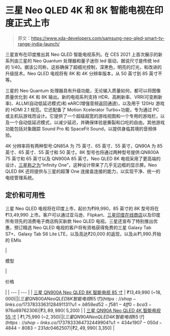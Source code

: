 # 三星 Neo QLED 4K 和 8K 智能电视在印度正式上市

> 原文：<https://www.xda-developers.com/samsung-neo-qled-smart-tv-range-india-launch/>

三星宣布在印度推出其 Neo QLED 智能电视系列。在 CES 2021 上首次展示的新系列由三星的 Neo Quantum 处理器和量子迷你 led 驱动，据说尺寸是传统 led 的 1/40。据该公司称，这些确保了超细光控制，深黑色，明亮的灯光，和改进的升级技术。Neo QLED 电视将有 8K 和 4K 分辨率版本，从 50 英寸到 85 英寸不等。

三星的 Neo Quantum 处理器具有升级功能，无论输入质量如何，都可以将图像质量优化到 4K 和 8K 输出。新的电视系列支持 HDR、高刷新率、VRR(可变刷新率)、ALLM(自动低延迟模式)和 eARC(增强音频返回通道)，以及用于 120Hz 游戏的 HDMI 2.1 规范。它还配备了 Motion Xcelerator Turbo+功能，专为通过 PC 或主机玩游戏而设计。它提供了一个超级超宽的游戏视图和一个专用的游戏栏，以及一个自动低延迟模式，以减少延迟，并确保体验是撕裂和口吃的自由。其他游戏功能包括对象跟踪 Sound Pro 和 SpaceFit Sound，以提供身临其境的音频体验。

4K 分辨率将有两种型号:QN85A 为 75 英寸、65 英寸、55 英寸，QN90A 为 85 英寸、65 英寸、55 英寸和 50 英寸。8K 型号也将通过两种型号提供:QN800A 75 英寸和 65 英寸以及 QN900A 85 英寸。Neo QLED 8K 电视采用了更高端的设计，[三星称之为](https://news.samsung.com/in/samsung-brings-the-stunning-next-generation-neo-qled-tv-to-india-enjoy-luxurious-cinematic-experience-immersive-gaming-at-home)“Infinity One”，这种设计带来了几乎无边框的显示屏。Neo QLED 8K 还将提供与三星的超薄 One 连接盒连接的能力，以实现干净、统一的电缆管理系统。

## 定价和可用性

三星 Neo QLED 电视将在印度上市，起价为₹99,990，85 英寸的 8K 型号将在₹13,49,990 上市。客户可以通过亚马逊、Flipkart、[三星印度在线商店](https://shop-links.co/1737833362976782584?u1=69c431a8-693e-4b94-85a2-768e88302c76)以及印度所有领先的消费电子商店购买新款 Neo QLED 电视。三星还宣布了特别推出优惠，预订精选 Neo QLED 电视的客户将有资格获得免费的三星 Galaxy Tab S7+、Galaxy Tab S6 Lite LTE，以及高达₹20,000 的返现，以及从₹1,990.开始的 EMIs

| 

模型

 | 

价格

 |
| --- | --- |
| [三星 QN900A Neo QLED 8K 智能电视 85 寸](https://shop-links.co/1737833363576528149?u1=2aff8489-e225-49e5-ac32-fa69028d259a) | ₹13,49,990 (~$18,000) |
| [三星 QN800A Neo QLED 8K 智能电视 65 寸](https://shop-links.co/1737833363128491131?u1=b859ed52-f581-4ff0-bca3-976a89762306) | ₹3,89,990 (~$5,200) |
| [三星 QN90A Neo QLED 4K 智能电视 55 寸](https://shop-links.co/1737833364674905376?u1=7657d11c-2721-417d-aebc-f950876695cf) | ₹1,75,990 (~$2,350) |
| [三星 QN90A Neo QLED 4K 智能电视 65 寸](https://shop-links.co/1737833364732449904?u1=434e1907-050d-4844-8083-231dc0462507) | ₹ 2,49,990 (~$3,350) |